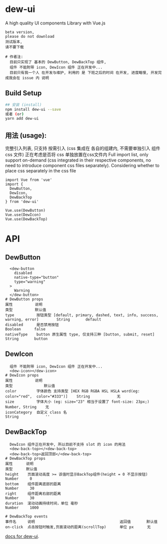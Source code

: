 # dew-ui
A high quality UI components Library with Vue.js

```
beta version,
please do not download
测试版本,
请不要下载

# 作者注:
  目前只实现了 基本的 DewButton, DewBackTop 组件,
  组件 不能附带 icon, DewIcon 组件 正在开发中...
  目前只有我一个人 在开发与维护, 利用的 是 下班之后的时间 在开发, 进度略慢, 开发完成我会在 issue 内 说明
```
## Build Setup

``` bash
## 安装 (install)
npm install dew-ui --save
或者 (or)
yarn add dew-ui
```

## 用法 (usage):
完整引入列表, 只支持 按需引入 (css 集成在 各自的组建内, 不需要单独引入 组件 css 文件)
正在考虑是否将 css 单独放置在css文件内
Full import list, only support on-demand (css integrated in their respective components, no need to introduce component css files separately).
Considering whether to place css separately in the css file

```
import Vue from 'vue'
import {
  DewButton,
  DewIcon,
  DewBackTop
} from 'dew-ui'

Vue.use(DewButton)
Vue.use(DewIcon)
Vue.use(DewBackTop)
```
# API
## DewButton
```
  <dew-button
    disabled
    native-type="button"
    type="warning"
  >
    Warning
  </dew-button>
# DewButton props
属性          说明                                                                          类型          默认值
type          按钮类型 [default, primary, dashed, text, info, success, warning, error]        String       default
disabled      是否禁用按钮                                                                     Boolean      false
nativeType    button 原生属性 type, 仅支持三种 [button, submit, reset]                          String       button
```

## DewIcon
```
  组件 不能附带 icon, DewIcon 组件 正在开发中...
  <dew-icon></dew-icon>
# DewIcon props
属性          说明                                                                            类型              默认值
color         字体颜色 支持类型 [HEX RGB RGBA HSL HSLA word(eg: color="red",  color="#333")]    String            无
size          字体大小 (eg: size="23" 相当于设置了 font-size: 23px;)                             Number, String    无
iconCategory  自定义 class 名                                                                   String            ''
```

## DewBackTop
```
  DewIcon 组件正在开发中, 所以目前不支持 slot 的 icon 的用法
  <dew-back-top></<dew-back-top>
  <dew-back-top>返回顶部</<dew-back-top>
# DewBackTop props
属性      说明                                                          类型      默认值
height    页面滚动高度 >= 该值时显示BackTop组件(height = 0 不显示按钮)     Number     0
bottom    组件距离底部的距离                                             Number     30
right     组件距离右部的距离                                             Number     30
duration  滚动动画持续时间，单位 毫秒                                     Number     1000

# DewBackTop events
事件名     说明                                      返回值       默认值
on-click  点击按钮时触发,页面滚动的距离(scrollTop)      单位 px      无

```
[docs for dew-ui](http://www.dew-ui.com/).
